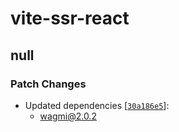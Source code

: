# vite-ssr-react

## null

### Patch Changes

- Updated dependencies [[`30a186e5`](https://github.com/wevm/wagmi/commit/30a186e53d1135657d04f72f40d1c27186025370)]:
  - wagmi@2.0.2
